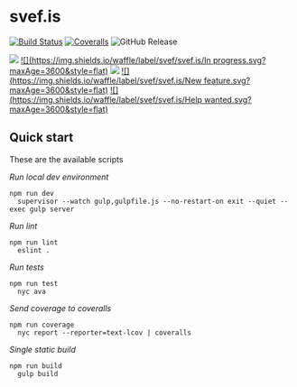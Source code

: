 # svef.is
[![Build Status](https://img.shields.io/travis/svef/svef.is/develop.svg?maxAge=3600&style=flat)](https://travis-ci.org/svef/svef.is)
[![Coveralls](https://img.shields.io/coveralls/svef/svef.is/develop.svg?maxAge=3600&style=flat)](https://coveralls.io/github/svef/svef.is?branch=develop)
![GitHub Release](https://img.shields.io/github/release/svef/svef.is.svg?maxAge=3600&style=flat)

[![](https://img.shields.io/waffle/label/svef/svef.is/Ready.svg?maxAge=3600&style=flat)](https://waffle.io/svef/svef.is)
[![](https://img.shields.io/waffle/label/svef/svef.is/In progress.svg?maxAge=3600&style=flat)](https://waffle.io/svef/svef.is)
[![](https://img.shields.io/waffle/label/svef/svef.is/Infrastructure.svg?maxAge=3600&style=flat)](https://waffle.io/svef/svef.is)
[![](https://img.shields.io/waffle/label/svef/svef.is/New feature.svg?maxAge=3600&style=flat)](https://waffle.io/svef/svef.is)
[![](https://img.shields.io/waffle/label/svef/svef.is/Help wanted.svg?maxAge=3600&style=flat)](https://waffle.io/svef/svef.is)

## Quick start

These are the available scripts

*Run local dev environment*
```
npm run dev
  supervisor --watch gulp,gulpfile.js --no-restart-on exit --quiet --exec gulp server
```

*Run lint*
```
npm run lint
  eslint .
```

*Run tests*
```
npm run test
  nyc ava
```

*Send coverage to coveralls*
```
npm run coverage
  nyc report --reporter=text-lcov | coveralls
```

*Single static build*
```
npm run build
  gulp build
```
